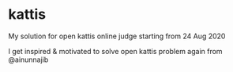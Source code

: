 # kattis
My solution for open kattis online judge starting from 24 Aug 2020

I get inspired & motivated to solve open kattis problem again from @ainunnajib